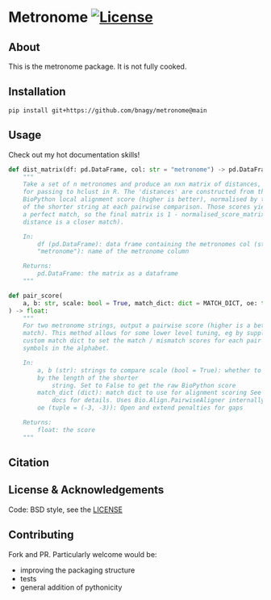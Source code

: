# Metronome [![License](https://img.shields.io/badge/License-BSD%203--Clause-blue.svg)](https://opensource.org/licenses/BSD-3-Clause)


## About

This is the metronome package. It is not fully cooked.

## Installation

`pip install git+https://github.com/bnagy/metronome@main`

## Usage

Check out my hot documentation skills!

```python
def dist_matrix(df: pd.DataFrame, col: str = "metronome") -> pd.DataFrame:
    """
    Take a set of n metronomes and produce an nxn matrix of distances, suitable
    for passing to hclust in R. The 'distances' are constructed from the
    BioPython local alignment score (higher is better), normalised by the length
    of the shorter string at each pairwise comparison. Those scores yield 1 for
    a perfect match, so the final matrix is 1 - normalised_score_matrix (small
    distance is a closer match).

    In:
        df (pd.DataFrame): data frame containing the metronomes col (str =
        "metronome"): name of the metronome column

    Returns:
        pd.DataFrame: the matrix as a dataframe
    """

def pair_score(
    a, b: str, scale: bool = True, match_dict: dict = MATCH_DICT, oe: tuple = (-3, -3)
) -> float:
    """
    For two metronome strings, output a pairwise score (higher is a better
    match). This method allows for some lower level tuning, eg by supplying a
    custom match dict to set the match / mismatch scores for each pair of
    symbols in the alphabet.

    In:
        a, b (str): strings to compare scale (bool = True): whether to normalise
        by the length of the shorter
            string. Set to False to get the raw BioPython score
        match_dict (dict): match dict to use for alignment scoring See BioPython
            docs for details. Uses Bio.Align.PairwiseAligner internally.
        oe (tuple = (-3, -3)): Open and extend penalties for gaps

    Returns:
        float: the score
    """
```

## Citation


## License & Acknowledgements

Code: BSD style, see the [LICENSE](LICENSE.txt)

## Contributing

Fork and PR. Particularly welcome would be:
- improving the packaging structure
- tests
- general addition of pythonicity
